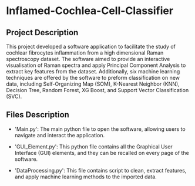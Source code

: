 # Inflamed-Cochlea-Cell-Classifier

## Project Description
This project developed a software application to facilitate the study of cochlear fibrocytes inflammation from a high dimensional Raman spectroscopy dataset. The software aimed to provide an interactive visualisation of Raman spectra and apply Principal Component Analysis to extract key features from the dataset. Additionally, six machine learning techniques are offered by the software to preform classification on new data, including Self-Organizing Map (SOM), K-Nearest Neighbor (KNN), Decision Tree, Random Forest, XG Boost, and Support Vector Classification (SVC).

## Files Description
- 'Main.py': The main python file to open the software, allowing users to navigate and interact the application.

- 'GUI_Element.py': This python file contains all the Graphical User Interface (GUI) elements, and they can be recalled on every page of the software.

- 'DataProcessing.py': This file contains script to clean, extract features, and apply machine learning methods to the imported data.
